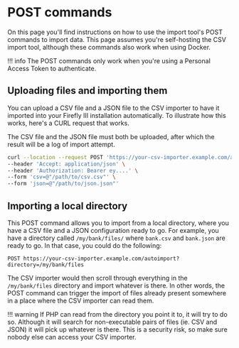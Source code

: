 # POST commands

On this page you'll find instructions on how to use the import tool's POST commands to import data. This page assumes you're self-hosting the CSV import tool, although these commands also work when using Docker.

!!! info
    The POST commands only work when you're using a Personal Access Token to authenticate.

## Uploading files and importing them

You can upload a CSV file and a JSON file to the CSV importer to have it imported into your Firefly III installation automatically. To illustrate how this works, here's a CURL request that works.

The CSV file and the JSON file must both be uploaded, after which the result will be a log of import attempt.

```bash
curl --location --request POST 'https://your-csv-importer.example.com/autoupload' \
--header 'Accept: application/json' \
--header 'Authorization: Bearer ey....' \
--form 'csv=@"/path/to/csv.csv"' \
--form 'json=@"/path/to/json.json"'
```


## Importing a local directory

This POST command allows you to import from a local directory, where you have a CSV file and a JSON configuration ready to go. For example, you have a directory called `/my/bank/files/` where `bank.csv` and `bank.json` are ready to go. In that case, you could do the following:

```
POST https://your-csv-importer.example.com/autoimport?directory=/my/bank/files
```

The CSV importer would then scroll through everything in the `/my/bank/files` directory and import whatever is there. In other words, the POST command can trigger the import of files already present somewhere in a place where the CSV importer can read them.

!!! warning
    If PHP can read from the directory you point it to, it will try to do so. Although it will search for non-executable pairs of files (ie. CSV and JSON) it will pick up whatever is there. This is a security risk, so make sure nobody else can access your CSV importer.

